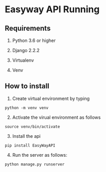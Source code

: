 # Easyway API Running



## Requirements
1. Python 3.6 or higher

2. Django 2.2.2

3. Virtualenv

4. Venv

   

## How to install
1. Create virtual environment by typing

```
python -m venv venv
```
2. Activate the virual environment as follows

```
source venv/bin/activate
```
3. Install the api

```
pip install EasyWayAPI
```

4. Run the server as follows:
```
python manage.py runserver
```



